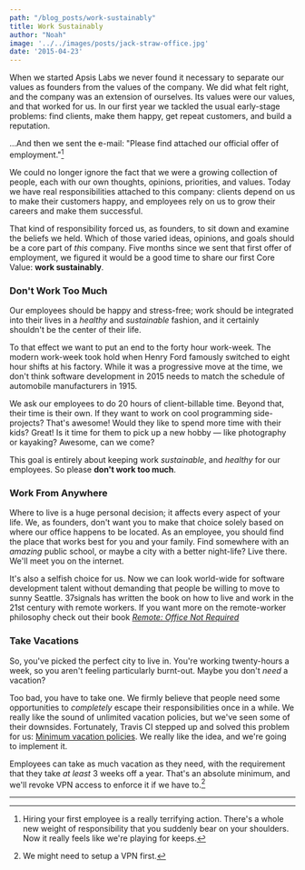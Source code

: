 ```yaml
---
path: "/blog_posts/work-sustainably"
title: Work Sustainably
author: "Noah"
image: '../../images/posts/jack-straw-office.jpg'
date: '2015-04-23'
---
```


When we started Apsis Labs we never found it necessary to separate our values as founders from the values of the company. We did what felt right, and the company was an extension of ourselves. Its values were our values, and that worked for us. In our first year we tackled the usual early-stage problems: find clients, make them happy, get repeat customers, and build a reputation.

...And then we sent the e-mail: "Please find attached our official offer of employment."[^1]

We could no longer ignore the fact that we were a growing collection of people, each with our own thoughts, opinions, priorities, and values. Today we have real responsibilities attached to this company: clients depend on us to make their customers happy, and employees rely on us to grow their careers and make them successful.

That kind of responsibility forced us, as founders, to sit down and examine the beliefs we held. Which of those varied ideas, opinions, and goals should be a core part of *this* company. Five months since we sent that first offer of employment, we figured it would be a good time to share our first Core Value: **work sustainably**.

### Don't Work Too Much

Our employees should be happy and stress-free; work should be integrated into their lives in a *healthy* and *sustainable* fashion, and it certainly shouldn't be the center of their life.

To that effect we want to put an end to the forty hour work-week. The modern work-week took hold when Henry Ford famously switched to eight hour shifts at his factory. While it was a progressive move at the time, we don't think software development in 2015 needs to match the schedule of automobile manufacturers in 1915.

We ask our employees to do 20 hours of client-billable time. Beyond that, their time is their own. If they want to work on cool programming side-projects? That's awesome! Would they like to spend more time with their kids? Great! Is it time for them to pick up a new hobby — like photography or kayaking? Awesome, can we come?

This goal is entirely about keeping work *sustainable*, and *healthy* for our employees. So please **don't work too much**.

### Work From Anywhere

Where to live is a huge personal decision; it affects every aspect of your life. We, as founders, don't want you to make that choice solely based on where our office happens to be located. As an employee, you should find the place that works best for you and your family. Find somewhere with an *amazing* public school, or maybe a city with a better night-life? Live there. We'll meet you on the internet.

It's also a selfish choice for us. Now we can look world-wide for software development talent without demanding that people be willing to move to sunny Seattle. 37signals has written the book on how to live and work in the 21st century with remote workers. If you want more on the remote-worker philosophy check out their book [*Remote: Office Not Required*](http://37signals.com/remote/)

### Take Vacations

So, you've picked the perfect city to live in. You're working twenty-hours a week, so you aren't feeling particularly burnt-out. Maybe you don't *need* a vacation?

Too bad, you have to take one. We firmly believe that people need some opportunities to *completely* escape their responsibilities once in a while. We really like the sound of unlimited vacation policies, but we've seen some of their downsides. Fortunately, Travis CI stepped up and solved this problem for us: [Minimum vacation policies](http://www.paperplanes.de/2014/12/10/from-open-to-minimum-vacation-policy.html). We really like the idea, and we're going to implement it.

Employees can take as much vacation as they need, with the requirement that they take *at least* 3 weeks off a year. That's an absolute minimum, and we'll revoke VPN access to enforce it if we have to.[^2]

---

[^1]: Hiring your first employee is a really terrifying action. There's a whole new weight of responsibility that you suddenly bear on your shoulders. Now it really feels like we're playing for keeps.

[^2]: We might need to setup a VPN first.
